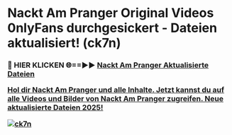 # Nackt Am Pranger Original Videos 0nlyFans durchgesickert - Dateien aktualisiert! (ck7n)

<h3>🔴 HIER KLICKEN 🌐==►► <a href="https://tinyurl.com/h6vf6nb8" rel="nofollow">Nackt Am Pranger Aktualisierte Dateien

Hol dir Nackt Am Pranger und alle Inhalte. Jetzt kannst du auf alle Videos und Bilder von Nackt Am Pranger zugreifen. Neue aktualisierte Dateien 2025!

[![ck7n](https://i.imgur.com/sD4kR3V.gif)](https://tinyurl.com/h6vf6nb8)
